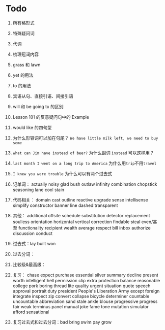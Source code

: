 # Todo

1. 所有格形式

2. 特殊疑问词

3. 代词

4. 梳理冠词内容

5. grass 和 lawn

6. yet 的用法

7. to 的用法

8. 宾语从句、直接引语、间接引语

9. will 和 be going to 的区别

10. Lesson 101 的反意疑问句中的 Example

11. would like 的四句型

12. 为什么形容词可以加在句尾？ `We have little milk left, we need to buy some`

13. `what can Jim have instead of beer?` 为什么副词 `instead` 可以这样用？

14. `last month I went on a long trip to America` 为什么用`trip`不用`travel`

15. `I knew you were trouble` 为什么可以有两个过去式

16. 记单词： actually noisy glad bush outlaw infinity combination chopstick seasoning lane cool stain

17. 代码相关： domain cast outline reactive upgrade sense intellisense simplify constructor banner line dashed transparent

18. 其他： additional offsite schedule substitution detector replacement soulless orientation horizontal vertical correction findable steal even/甚至 functionality recipient wealth average respect bill inbox authorize discussion conduct

19. 过去式：lay built won

20. 过去分词：

21. 比较级&最高级：

22. 复习： chase expect purchase essential silver summary decline present worth intelligent hell permission clip extra protection balance reasonable college pork boring thread lite quality urgent situation quote speech approval portrait duty president People's Liberation Army except foreign integrate inspect zip convert collapse bicycle determiner countable uncountable abbreviation sand stale ankle blouse progressive progress fair weak terminus panel manual joke fame tone mutation simulator afford sensational

23. 复习过去式和过去分词：bad bring swim pay grow
